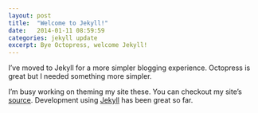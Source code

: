 ```yaml
---
layout: post
title:  "Welcome to Jekyll!"
date:   2014-01-11 08:59:59
categories: jekyll update
excerpt: Bye Octopress, welcome Jekyll!
---
```


I&rsquo;ve moved to Jekyll for a more simpler blogging experience. Octopress is great but I needed something more simpler.

I&rsquo;m busy working on theming my site these. You can checkout my site&rsquo;s [source](https://github.com/rishabhsrao/rishabhsrao.github.io). Development using [Jekyll](http://jekyllrb.com) has been great so far.
